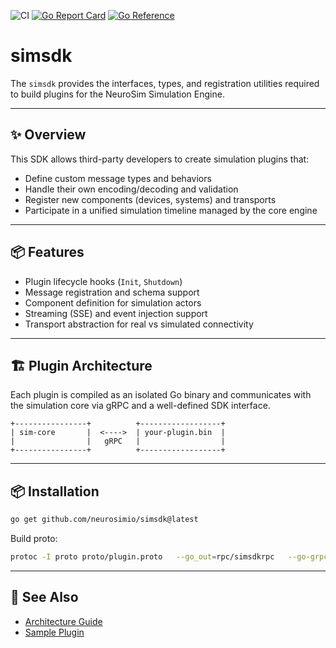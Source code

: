 ![CI](https://github.com/neurosimio/simsdk/actions/workflows/ci.yml/badge.svg)
[![Go Report Card](https://goreportcard.com/badge/github.com/neurosimio/simsdk)](https://goreportcard.com/report/github.com/neurosimio/simsdk)
[![Go Reference](https://pkg.go.dev/badge/github.com/neurosimio/simsdk.svg)](https://pkg.go.dev/github.com/neurosimio/simsdk)
# simsdk

The `simsdk` provides the interfaces, types, and registration utilities required to build plugins for the NeuroSim Simulation Engine.

---

## ✨ Overview

This SDK allows third-party developers to create simulation plugins that:

- Define custom message types and behaviors
- Handle their own encoding/decoding and validation
- Register new components (devices, systems) and transports
- Participate in a unified simulation timeline managed by the core engine

---

## 📦 Features

- Plugin lifecycle hooks (`Init`, `Shutdown`)
- Message registration and schema support
- Component definition for simulation actors
- Streaming (SSE) and event injection support
- Transport abstraction for real vs simulated connectivity

---

## 🏗️ Plugin Architecture

Each plugin is compiled as an isolated Go binary and communicates with the simulation core via gRPC and a well-defined SDK interface.

```
+----------------+          +------------------+
| sim-core       |  <---->  | your-plugin.bin  |
|                |   gRPC   |                  |
+----------------+          +------------------+
```

---

## 📦 Installation

```bash
go get github.com/neurosimio/simsdk@latest
```

Build proto:

```bash
protoc -I proto proto/plugin.proto   --go_out=rpc/simsdkrpc   --go-grpc_out=rpc/simsdkrpc   --go_opt=paths=source_relative   --go-grpc_opt=paths=source_relative
```

---

## 🔗 See Also

- [Architecture Guide](docs/architecture.md)
- [Sample Plugin](https://github.com/neurosimio/sample-plugin)
